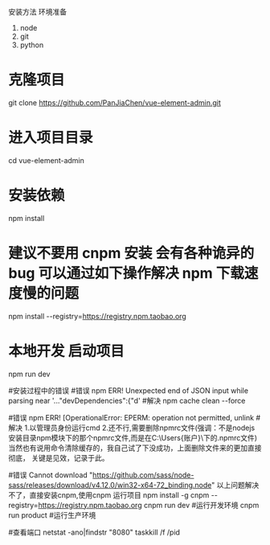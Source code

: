 


安装方法
环境准备
1. node
2. git 
3. python
# 克隆项目
git clone https://github.com/PanJiaChen/vue-element-admin.git
# 进入项目目录
cd vue-element-admin
# 安装依赖
npm install
# 建议不要用 cnpm 安装 会有各种诡异的bug 可以通过如下操作解决 npm 下载速度慢的问题
npm install --registry=https://registry.npm.taobao.org
# 本地开发 启动项目
npm run dev


#安装过程中的错误
#错误
npm ERR! Unexpected end of JSON input while parsing near '..."devDependencies":{"d'
#解决
npm cache clean --force

#错误
npm ERR!  [OperationalError: EPERM: operation not permitted, unlink 
#解决
1.以管理员身份运行cmd
2.还不行,需要删除npmrc文件(强调：不是nodejs安装目录npm模块下的那个npmrc文件,而是在C:\Users\{账户}\下的.npmrc文件)
当然也有说用命令清除缓存的，我自己试了下没成功，上面删除文件来的更加直接彻底，
关键是见效，记录于此。

#错误 
Cannot download "https://github.com/sass/node-sass/releases/download/v4.12.0/win32-x64-72_binding.node"
以上问题解决不了，直接安装cnpm,使用cnpm 运行项目
npm install -g cnpm --registry=https://registry.npm.taobao.org
cnpm run dev #运行开发环境 
cnpm run product #运行生产环境 

#查看端口
netstat -ano|findstr "8080"
taskkill /f /pid 